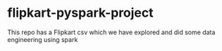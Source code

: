 # flipkart-pyspark-project
This repo has a Flipkart csv which we have explored and did some data engineering using spark
